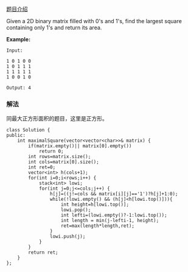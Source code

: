 [题目介绍](https://leetcode.com/problems/maximal-square/)

Given a 2D binary matrix filled with 0's and 1's, find the largest square containing only 1's and return its area.

**Example:**

```
Input: 

1 0 1 0 0
1 0 1 1 1
1 1 1 1 1
1 0 0 1 0

Output: 4
```



### 解法

同最大正方形面积的题目，这里是正方形。



```
class Solution {
public:
    int maximalSquare(vector<vector<char>>& matrix) {
        if(matrix.empty()|| matrix[0].empty())
            return 0;
        int rows=matrix.size();
        int cols=matrix[0].size();
        int ret=0;
        vector<int> h(cols+1);
        for(int i=0;i<rows;i++) {
            stack<int> lowi;
            for(int j=0;j<=cols;j++) {
                h[j]=((j!=cols && matrix[i][j]=='1')?h[j]+1:0);
                while(!lowi.empty() && (h[j]<h[lowi.top()])){
                    int height=h[lowi.top()];
                    lowi.pop();
                    int lefti=(lowi.empty()?-1:lowi.top());
                    int length = min(j-lefti-1, height);
                    ret=max(length*length,ret);
                }
                lowi.push(j);
            }
        }
        return ret;   
    }
};
```

